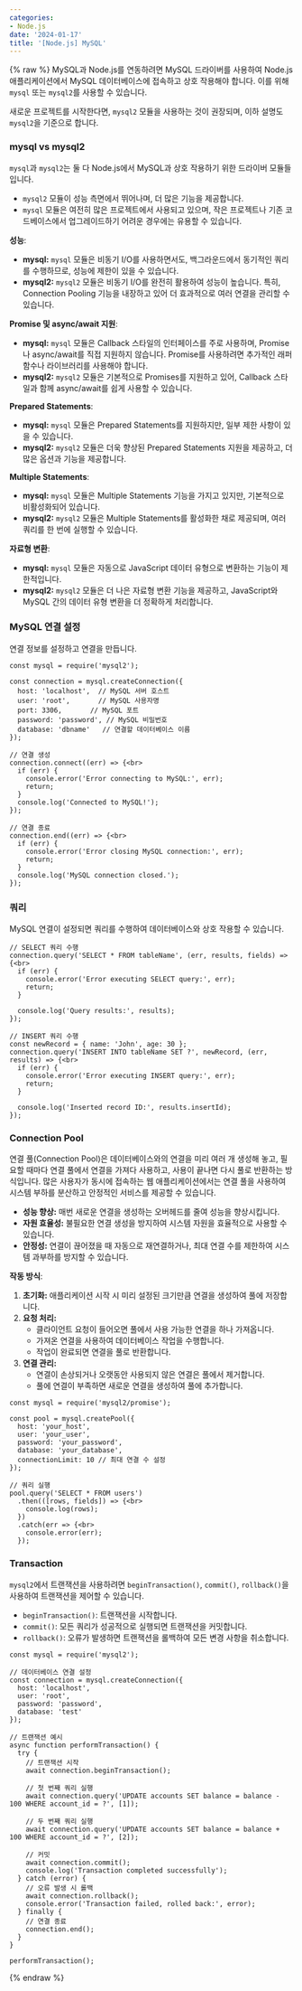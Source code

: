 ```yaml
---
categories:
- Node.js
date: '2024-01-17'
title: '[Node.js] MySQL'
---
```


{% raw %}
MySQL과 Node.js를 연동하려면 MySQL 드라이버를 사용하여 Node.js 애플리케이션에서 MySQL 데이터베이스에 접속하고 상호 작용해야 합니다. 이를 위해 `mysql` 또는 `mysql2`를 사용할 수 있습니다.

새로운 프로젝트를 시작한다면, `mysql2` 모듈을 사용하는 것이 권장되며, 이하 설명도 `mysql2`을 기준으로 합니다.

### mysql vs mysql2
`mysql`과 `mysql2`는 둘 다 Node.js에서 MySQL과 상호 작용하기 위한 드라이버 모듈들입니다.

- `mysql2` 모듈이 성능 측면에서 뛰어나며, 더 많은 기능을 제공합니다.
- `mysql` 모듈은 여전히 많은 프로젝트에서 사용되고 있으며, 작은 프로젝트나 기존 코드베이스에서 업그레이드하기 어려운 경우에는 유용할 수 있습니다.

**성능**:
- **mysql:** `mysql` 모듈은 비동기 I/O를 사용하면서도, 백그라운드에서 동기적인 쿼리를 수행하므로, 성능에 제한이 있을 수 있습니다.
- **mysql2:** `mysql2` 모듈은 비동기 I/O를 완전히 활용하여 성능이 높습니다. 특히, Connection Pooling 기능을 내장하고 있어 더 효과적으로 여러 연결을 관리할 수 있습니다.

**Promise 및 async/await 지원**:
- **mysql:** `mysql` 모듈은 Callback 스타일의 인터페이스를 주로 사용하며, Promise나 async/await를 직접 지원하지 않습니다. Promise를 사용하려면 추가적인 래퍼 함수나 라이브러리를 사용해야 합니다.
- **mysql2:** `mysql2` 모듈은 기본적으로 Promises를 지원하고 있어, Callback 스타일과 함께 async/await를 쉽게 사용할 수 있습니다.

**Prepared Statements**:
- **mysql:** `mysql` 모듈은 Prepared Statements를 지원하지만, 일부 제한 사항이 있을 수 있습니다.
- **mysql2:** `mysql2` 모듈은 더욱 향상된 Prepared Statements 지원을 제공하고, 더 많은 옵션과 기능을 제공합니다.

**Multiple Statements**:
- **mysql:** `mysql` 모듈은 Multiple Statements 기능을 가지고 있지만, 기본적으로 비활성화되어 있습니다.
- **mysql2:** `mysql2` 모듈은 Multiple Statements를 활성화한 채로 제공되며, 여러 쿼리를 한 번에 실행할 수 있습니다.

**자료형 변환**:
- **mysql:** `mysql` 모듈은 자동으로 JavaScript 데이터 유형으로 변환하는 기능이 제한적입니다.
- **mysql2:** `mysql2` 모듈은 더 나은 자료형 변환 기능을 제공하고, JavaScript와 MySQL 간의 데이터 유형 변환을 더 정확하게 처리합니다.

### MySQL 연결 설정
연결 정보를 설정하고 연결을 만듭니다.

```
const mysql = require('mysql2');

const connection = mysql.createConnection({
  host: 'localhost',  // MySQL 서버 호스트
  user: 'root',       // MySQL 사용자명
  port: 3306,       // MySQL 포트
  password: 'password', // MySQL 비밀번호
  database: 'dbname'   // 연결할 데이터베이스 이름
});

// 연결 생성
connection.connect((err) => {<br>
  if (err) {
    console.error('Error connecting to MySQL:', err);
    return;
  }
  console.log('Connected to MySQL!');
});

// 연결 종료
connection.end((err) => {<br>
  if (err) {
    console.error('Error closing MySQL connection:', err);
    return;
  }
  console.log('MySQL connection closed.');
});
```

### 쿼리
MySQL 연결이 설정되면 쿼리를 수행하여 데이터베이스와 상호 작용할 수 있습니다.

```
// SELECT 쿼리 수행
connection.query('SELECT * FROM tableName', (err, results, fields) => {<br>
  if (err) {
    console.error('Error executing SELECT query:', err);
    return;
  }

  console.log('Query results:', results);
});

// INSERT 쿼리 수행
const newRecord = { name: 'John', age: 30 };
connection.query('INSERT INTO tableName SET ?', newRecord, (err, results) => {<br>
  if (err) {
    console.error('Error executing INSERT query:', err);
    return;
  }

  console.log('Inserted record ID:', results.insertId);
});
```

### Connection Pool
연결 풀(Connection Pool)은 데이터베이스와의 연결을 미리 여러 개 생성해 놓고, 필요할 때마다 연결 풀에서 연결을 가져다 사용하고, 사용이 끝나면 다시 풀로 반환하는 방식입니다. 많은 사용자가 동시에 접속하는 웹 애플리케이션에서는 연결 풀을 사용하여 시스템 부하를 분산하고 안정적인 서비스를 제공할 수 있습니다.

- **성능 향상:** 매번 새로운 연결을 생성하는 오버헤드를 줄여 성능을 향상시킵니다.
- **자원 효율성:** 불필요한 연결 생성을 방지하여 시스템 자원을 효율적으로 사용할 수 있습니다.
- **안정성:** 연결이 끊어졌을 때 자동으로 재연결하거나, 최대 연결 수를 제한하여 시스템 과부하를 방지할 수 있습니다.

**작동 방식**:
1. **초기화:** 애플리케이션 시작 시 미리 설정된 크기만큼 연결을 생성하여 풀에 저장합니다.
2. **요청 처리:**
    - 클라이언트 요청이 들어오면 풀에서 사용 가능한 연결을 하나 가져옵니다.
    - 가져온 연결을 사용하여 데이터베이스 작업을 수행합니다.
    - 작업이 완료되면 연결을 풀로 반환합니다.
3. **연결 관리:**
    - 연결이 손상되거나 오랫동안 사용되지 않은 연결은 풀에서 제거합니다.
    - 풀에 연결이 부족하면 새로운 연결을 생성하여 풀에 추가합니다.

```
const mysql = require('mysql2/promise');

const pool = mysql.createPool({
  host: 'your_host',
  user: 'your_user',
  password: 'your_password',
  database: 'your_database',
  connectionLimit: 10 // 최대 연결 수 설정
});

// 쿼리 실행
pool.query('SELECT * FROM users')
  .then(([rows, fields]) => {<br>
    console.log(rows);
  })
  .catch(err => {<br>
    console.error(err);
  });
```

### Transaction
`mysql2`에서 트랜잭션을 사용하려면 `beginTransaction()`, `commit()`, `rollback()`을 사용하여 트랜잭션을 제어할 수 있습니다.
- `beginTransaction()`: 트랜잭션을 시작합니다.
- `commit()`: 모든 쿼리가 성공적으로 실행되면 트랜잭션을 커밋합니다.
- `rollback()`: 오류가 발생하면 트랜잭션을 롤백하여 모든 변경 사항을 취소합니다.

```
const mysql = require('mysql2');

// 데이터베이스 연결 설정
const connection = mysql.createConnection({
  host: 'localhost',
  user: 'root',
  password: 'password',
  database: 'test'
});

// 트랜잭션 예시
async function performTransaction() {
  try {
    // 트랜잭션 시작
    await connection.beginTransaction();

    // 첫 번째 쿼리 실행
    await connection.query('UPDATE accounts SET balance = balance - 100 WHERE account_id = ?', [1]);

    // 두 번째 쿼리 실행
    await connection.query('UPDATE accounts SET balance = balance + 100 WHERE account_id = ?', [2]);

    // 커밋
    await connection.commit();
    console.log('Transaction completed successfully');
  } catch (error) {
    // 오류 발생 시 롤백
    await connection.rollback();
    console.error('Transaction failed, rolled back:', error);
  } finally {
    // 연결 종료
    connection.end();
  }
}

performTransaction();
```
{% endraw %}